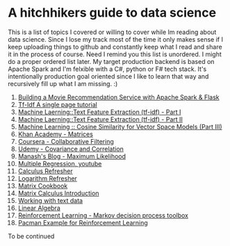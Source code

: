 # A hitchhikers guide to data science
This is a list of topics I covered or willing to cover while Im reading about data science. Since I lose my track most of the time it only makes sense if I keep uploading things to github and constantly keep what I read and share it in the process of course. Need I remind you this list is unordered. I might do a proper ordered list later. My target production backend is based on Apache Spark and I'm felxible with a C#, python or F# tech stack. It's intentionally production goal oriented since I like to learn that way and recursively fill up what I am missing. :)

1. [Building a Movie Recommendation Service with Apache Spark & Flask](https://www.codementor.io/jadianes/building-a-recommender-with-apache-spark-python-example-app-part1-du1083qbw)
2. [Tf-Idf A single page tutorial](http://www.tfidf.com/)
3. [Machine Laerning::Text Feature Extraction (tf-idf) - Part I](http://blog.christianperone.com/2011/09/machine-learning-text-feature-extraction-tf-idf-part-i/)
4. [Machine Laerning::Text Feature Extraction (tf-idf) - Part II](http://blog.christianperone.com/2011/10/machine-learning-text-feature-extraction-tf-idf-part-ii/)
5. [Machine Learning :: Cosine Similarity for Vector Space Models (Part III)](http://blog.christianperone.com/2013/09/machine-learning-cosine-similarity-for-vector-space-models-part-iii/)
6. [Khan Academy - Matrices](https://www.khanacademy.org/math/precalculus/precalc-matrices)
7. [Coursera - Collaborative Filtering](https://www.coursera.org/learn/machine-learning/lecture/2WoBV/collaborative-filtering)
8. [Udemy - Covariance and Correlation](https://www.udemy.com/data-science-and-machine-learning-with-python-hands-on/learn/v4/t/lecture/4020118?start=0)
9. [Manash's Blog - Maximum Likelihood](https://blog.manash.me/machine-learning-1-maximum-likelihood-estimation-part-1-9ad37d6ac425)
10. [Multiple Regression, youtube](https://www.youtube.com/watch?v=dQNpSa-bq4M)
11. [Calculus Refresher](http://www.stat.wisc.edu/~ifischer/calculus.pdf)
12. [Logarithm Refresher](https://ceps.unh.edu/sites/ceps.unh.edu/files/departments/mathematics_statistics/the_power_in_numbers.pdf)
13. [Matrix Cookbook](https://www.math.uwaterloo.ca/~hwolkowi/matrixcookbook.pdf)
14. [Matrix Calculus Introduction](http://w3.uacg.bg/UACEG_site/acadstaff/userfiles/study_bg_162_Matrix_PDF_Engl.pdf)
15. [Working with text data](http://scikit-learn.org/stable/tutorial/text_analytics/working_with_text_data.html)
16. [Linear Algebra](https://www.khanacademy.org/math/linear-algebra)
17. [Reinforcement Learning - Markov decision process toolbox](http://pymdptoolbox.readthedocs.io/en/latest/api/mdp.html)
18. [Pacman Example for Reinforcement Learning](https://inst.eecs.berkeley.edu/~cs188/sp12/projects/reinforcement/reinforcement.html)

To be continued
